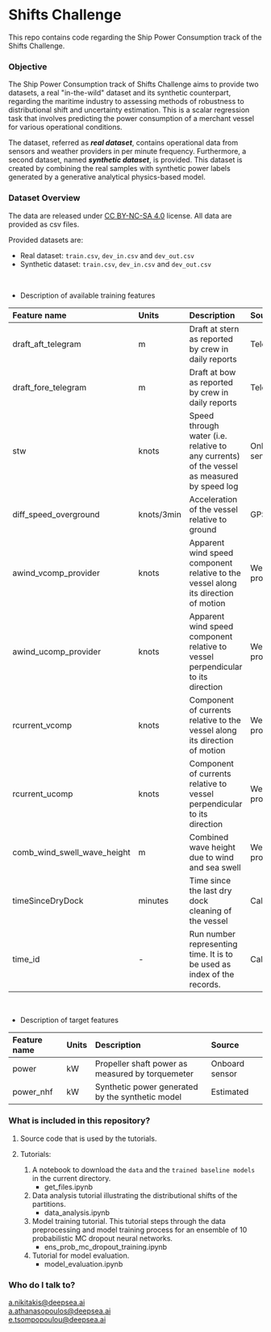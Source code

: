 # Shifts Challenge

This repo contains code regarding the Ship Power Consumption track of the Shifts Challenge.

### Objective

The Ship Power Consumption track of Shifts Challenge aims to provide two datasets, a real "in-the-wild" dataset and its 
synthetic counterpart, regarding the maritime industry to assessing methods of robustness to distributional shift and 
uncertainty estimation. This is a scalar regression task that involves predicting the power consumption of a merchant 
vessel for various operational conditions. 

The dataset, referred as **_real dataset_**, contains operational data from sensors and weather providers in
per minute frequency. Furthermore, a second dataset, named **_synthetic dataset_**, is provided. This dataset is 
created by combining the real samples with synthetic power labels generated by a generative analytical 
physics-based model.

### Dataset Overview

The data are released under [CC BY-NC-SA 4.0](https://creativecommons.org/licenses/by-nc-sa/4.0/legalcode) license.
All data are provided as csv files.

Provided datasets are:

* Real dataset: `train.csv`, `dev_in.csv` and `dev_out.csv`
* Synthetic dataset: `train.csv`, `dev_in.csv` and `dev_out.csv`

<br />

* Description of available training features

| Feature name                | Units      | Description                                                                                | Source           |
|:----------------------------|:-----------|:-------------------------------------------------------------------------------------------|:-----------------|
| draft_aft_telegram          | m          | Draft at stern as reported by crew in daily reports                                        | Telegrams        |
| draft_fore_telegram         | m          | Draft at bow as reported by crew in daily reports                                          | Telegrams        |
| stw                         | knots      | Speed through water (i.e. relative to any currents) of the vessel as measured by speed log | Onboard sensor   |
| diff_speed_overground       | knots/3min | Acceleration of the vessel relative to ground                                              | GPS              |
| awind_vcomp_provider        | knots      | Apparent wind speed component relative to the vessel along its direction of motion         | Weather provider |
| awind_ucomp_provider        | knots      | Apparent wind speed component relative to vessel perpendicular to its direction            | Weather provider |
| rcurrent_vcomp              | knots      | Component of currents relative to the vessel along its direction of motion                 | Weather provider |
| rcurrent_ucomp              | knots      | Component of currents relative to vessel perpendicular to its direction                    | Weather provider |
| comb_wind_swell_wave_height | m          | Combined wave height due to wind and sea swell                                             | Weather provider |
| timeSinceDryDock            | minutes    | Time since the last dry dock cleaning of the vessel                                        | Calculated       |
| time_id                     | -          | Run number representing time. It is to be used as index of the records.                    | Calculated       |

<br />

* Description of target features

| Feature name | Units      | Description                                               | Source          |
|:-------------|:-----------|:----------------------------------------------------------|:----------------|
| power        | kW         | Propeller shaft power as measured by torquemeter          | Onboard sensor  | 
| power_nhf    | kW         | Synthetic power generated by the synthetic model          | Estimated       |

### What is included in this repository?
    
1. Source code that is used by the tutorials.

2. Tutorials:
   1. A notebook to download the `data` and the `trained baseline models` in the current directory.
      * get_files.ipynb
   2. Data analysis tutorial illustrating the distributional shifts of the partitions.
       * data_analysis.ipynb
   3. Model training tutorial. This tutorial steps through the data preprocessing and model training process for an
      ensemble of 10 probabilistic MC dropout neural networks.
       * ens_prob_mc_dropout_training.ipynb
   4. Tutorial for model evaluation.
       * model_evaluation.ipynb

### Who do I talk to?

a.nikitakis@deepsea.ai  
a.athanasopoulos@deepsea.ai  
e.tsompopoulou@deepsea.ai  